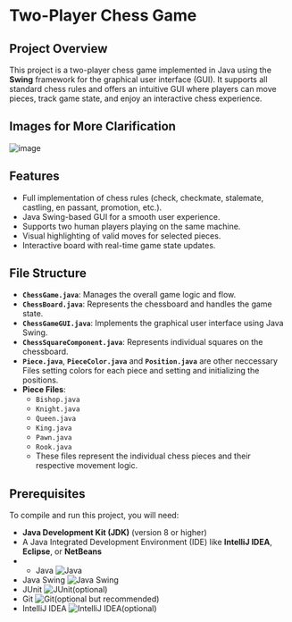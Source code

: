 # **Two-Player Chess Game**

## **Project Overview**
This project is a two-player chess game implemented in Java using the **Swing** framework for the graphical user interface (GUI). It supports all standard chess rules and offers an intuitive GUI where players can move pieces, track game state, and enjoy an interactive chess experience.

## Images for More Clarification

![image](https://github.com/user-attachments/assets/9aa1216f-1ac7-42e0-b3f3-ae6704ebdef9)

## **Features**
- Full implementation of chess rules (check, checkmate, stalemate, castling, en passant, promotion, etc.).
- Java Swing-based GUI for a smooth user experience.
- Supports two human players playing on the same machine.
- Visual highlighting of valid moves for selected pieces.
- Interactive board with real-time game state updates.
  
## **File Structure**
- **`ChessGame.java`**: Manages the overall game logic and flow.
- **`ChessBoard.java`**: Represents the chessboard and handles the game state.
- **`ChessGameGUI.java`**: Implements the graphical user interface using Java Swing.
- **`ChessSquareComponent.java`**: Represents individual squares on the chessboard.
- **`Piece.java`**, **`PieceColor.java`** and **`Position.java`** are other neccessary Files setting colors for each piece and setting and initializing the positions.
- **Piece Files**:
  - `Bishop.java`
  - `Knight.java`
  - `Queen.java`
  - `King.java`
  - `Pawn.java`
  - `Rook.java`
  - These files represent the individual chess pieces and their respective movement logic.

## **Prerequisites**
To compile and run this project, you will need:
- **Java Development Kit (JDK)** (version 8 or higher)
- A Java Integrated Development Environment (IDE) like **IntelliJ IDEA**, **Eclipse**, or **NetBeans**
- - Java ![Java](https://img.shields.io/badge/Java-007396?style=for-the-badge&logo=java&logoColor=white)
- Java Swing ![Java Swing](https://img.shields.io/badge/Java_Swing-5382a1?style=for-the-badge&logo=java&logoColor=white)
- JUnit ![JUnit](https://img.shields.io/badge/JUnit-25A162?style=for-the-badge&logo=junit5&logoColor=white)(optional)
- Git ![Git](https://img.shields.io/badge/Git-F05032?style=for-the-badge&logo=git&logoColor=white)(optional but recommended)
- IntelliJ IDEA ![IntelliJ IDEA](https://img.shields.io/badge/IntelliJ_IDEA-000000?style=for-the-badge&logo=intellij-idea&logoColor=white)(optional)


